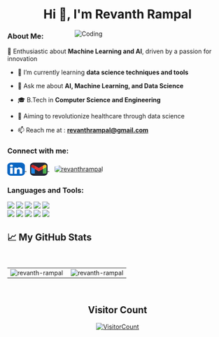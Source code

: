 <h1 align="center">Hi 👋, I'm Revanth Rampal</h1>

<img align="right" alt="Coding" width="350" src="https://martinvalda.com/img/about.gif">

<h3 align="left">About Me:</h3>

 🤖 Enthusiastic about **Machine Learning and AI**, driven by a passion for innovation

- 🌱 I’m currently learning  **data science techniques and tools**

- 💬 Ask me about **AI, Machine Learning, and Data Science**

- 🎓 B.Tech in **Computer Science and Engineering**


- 🔭 Aiming to revolutionize healthcare through data science

- 📫 Reach me at : **revanthrampal@gmail.com**

<h3 align="left">Connect with me:</h3>
<p align="left">
  <a href="https://linkedin.com/in/revanthrampal"  target="_blank" rel="noopener noreferrer">
    <img align="center" src="https://raw.githubusercontent.com/tandpfun/skill-icons/refs/heads/main/icons/LinkedIn.svg" alt="revanthrampal" height="30" width="40" />
  </a>
 &nbsp;
  <a href="https://mail.google.com/mail/?view=cm&fs=1&to=revanthdrampal@gmail.com"  target="_blank" rel="noopener noreferrer">
    <img align="center" src="https://raw.githubusercontent.com/tandpfun/skill-icons/refs/heads/main/icons/Gmail-Dark.svg" alt="Gmail" height="30" width="40" />
  </a>
&nbsp;&nbsp;
  <a href="https://linktr.ee/revanthrampal"  target="_blank" rel="noopener noreferrer">
    <img align="center" src="https://avatars.githubusercontent.com/u/46659100?s=200&v=4" alt="revanthrampal" height="30" width="35"  style ="border-radius:19%;"/>
  </a>
 
</p>


</p>

<h3 align="left">Languages and Tools:</h3>
<!-- https://home.aveek.io/GitHub-Profile-Badges-->
<!--https://github.com/Ileriayo/markdown-badges -->
<p align="left">
<img src="https://img.shields.io/badge/-HTML5-E34F26?logo=html5&logoColor=white&style=for-the-badge
">
    
<img src="https://img.shields.io/badge/-CSS3-1572B6?logo=css3&logoColor=white&style=for-the-badge">

 <img src="https://img.shields.io/badge/-Bootstrap-7952B3?logo=bootstrap&logoColor=white&style=for-the-badge">
 
 <img src="https://img.shields.io/badge/javascript-%23323330.svg?style=for-the-badge&logo=javascript&logoColor=%23F7DF1E">
 
 <img src="https://img.shields.io/badge/-MySQL-4479A1?logo=mysql&logoColor=white&style=for-the-badge">
<br>
<img src="https://img.shields.io/badge/-Python-3776AB?logo=python&logoColor=white&style=for-the-badge">

<img src="https://img.shields.io/badge/Matplotlib-%23ffffff.svg?style=for-the-badge&logo=Matplotlib&logoColor=black">

<img src="https://img.shields.io/badge/-NumPy-013243?logo=numpy&logoColor=white&style=for-the-badge">

<img src="https://img.shields.io/badge/-Pandas-150458?logo=pandas&logoColor=white&style=for-the-badge">

<img src="https://img.shields.io/badge/-Scikit--learn-F7931E?logo=scikit-learn&logoColor=white&style=for-the-badge">



## 📈 My GitHub Stats

<br>
<table  align-items: center;" table border="0">
<tr><td>
  <img src="https://github-readme-stats.vercel.app/api/top-langs?username=revanth-rampal&show_icons=true&locale=en&layout=compact" alt="revanth-rampal"/>&nbsp;</td>
 <td> <img src="https://github-readme-stats.vercel.app/api?username=revanth-rampal&show_icons=true&locale=en" alt="revanth-rampal" width="400" height="200" /></td> <tr>
</div>
</table>
<br>

<h2 align="center"> Visitor Count</h3>
 <a align="center" href="https://profile-counter.glitch.me/{revanth-rampal}/count.svg">
   
   ![VisitorCount](https://profile-counter.glitch.me/{revanth-rampal}/count.svg)  

